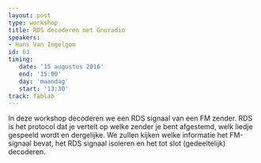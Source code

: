 ```yaml
---
layout: post
type: workshop
title: RDS decoderen met Gnuradio
speakers:
- Hans Van Ingelgom
id: 63
timing: 
   date: '15 augustus 2016'
   end: '15:00'
   day: 'maandag'
   start: '13:30'
track: fablab
---
```

In deze workshop decoderen we een RDS signaal van een FM zender. RDS is het protocol dat je vertelt op welke zender je bent afgestemd, welk liedje gespeeld wordt en dergelijke. We zullen kijken welke informatie het FM-signaal bevat, het RDS signaal isoleren en het tot slot (gedeeltelijk) decoderen.